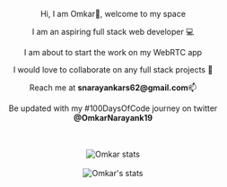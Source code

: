 <div align="center">
   <p>Hi, I am Omkar👋, welcome to my space</p>
   <p>I am an aspiring full stack web developer 💻</p>
   <p>I am about to start the work on my WebRTC app</p>
   <p>I would love to collaborate on any full stack projects 👯</p>
   <p>Reach me at <b>snarayankars62@gmail.com</b>📫</p>
   <p>Be updated with my #100DaysOfCode journey on twitter <b>@OmkarNarayank19</b></p>
</div>
<br />
<br />



<!--  <div align="center">
  <img src="https://github-readme-stats.vercel.app/api/wakatime?username=largonarco&theme=midnight-purple" alt="Omkar's Wakatime stats"/>
</div>
<br />   -->

<div align="center">
  <img src="https://github-readme-stats.vercel.app/api/top-langs/?username=largonarco&layout=compact&theme=midnight-purple" alt="Omkar stats"/>
</div>
<br />

<div align="center">
   <img src="https://github-readme-stats.vercel.app/api?username=largonarco&show_icons=true&theme=midnight-purple&hide_rank=true" alt="Omkar's stats"/>
</div>








